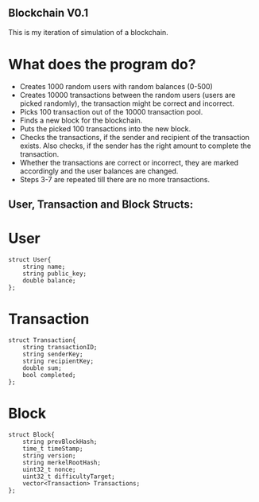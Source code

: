 ## Blockchain V0.1  

This is my iteration of simulation of a blockchain.  

# What does the program do?  
- Creates 1000 random users with random balances (0-500)  
- Creates 10000 transactions between the random users (users are picked randomly), the transaction might be correct and incorrect.
- Picks 100 transaction out of the 10000 transaction pool.  
- Finds a new block for the blockchain.  
- Puts the picked 100 transactions into the new block.  
- Checks the transactions, if the sender and recipient of the transaction exists. Also checks, if the sender has the right amount to complete the transaction.  
- Whether the transactions are correct or incorrect, they are marked accordingly and the user balances are changed.  
- Steps 3-7 are repeated till there are no more transactions.

## User, Transaction and Block Structs:  
# User  
```
struct User{
    string name;
    string public_key;
    double balance;
};
```
# Transaction  
```
struct Transaction{
    string transactionID;
    string senderKey;
    string recipientKey;
    double sum;
    bool completed;
};
```
# Block  
```
struct Block{
    string prevBlockHash;
    time_t timeStamp;
    string version;
    string merkelRootHash;
    uint32_t nonce;
    uint32_t difficultyTarget;
    vector<Transaction> Transactions;
};
```
